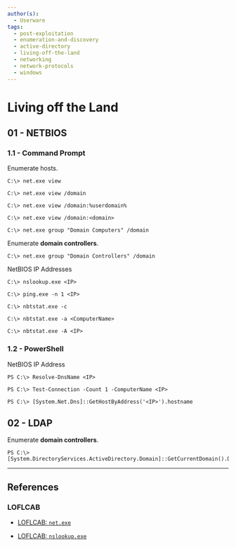 ```yaml
---
author(s):
  - Userware
tags:
  - post-exploitation
  - enumeration-and-discovery
  - active-directory
  - living-off-the-land
  - networking
  - network-protocols
  - windows
---
```

# Living off the Land

## 01 - NETBIOS

### 1.1 - Command Prompt

Enumerate hosts.

```
C:\> net.exe view

C:\> net.exe view /domain

C:\> net.exe view /domain:%userdomain%

C:\> net.exe view /domain:<domain>

C:\> net.exe group "Domain Computers" /domain
```

Enumerate **domain controllers**.

```
C:\> net.exe group "Domain Controllers" /domain
```

NetBIOS IP Addresses

```
C:\> nslookup.exe <IP>

C:\> ping.exe -n 1 <IP>

C:\> nbtstat.exe -c

C:\> nbtstat.exe -a <ComputerName>

C:\> nbtstat.exe -A <IP>
```

### 1.2 - PowerShell

NetBIOS IP Address

```
PS C:\> Resolve-DnsName <IP>

PS C:\> Test-Connection -Count 1 -ComputerName <IP>

PS C:\> [System.Net.Dns]::GetHostByAddress('<IP>').hostname
```

## 02 - LDAP

Enumerate **domain controllers**.

```
PS C:\> [System.DirectoryServices.ActiveDirectory.Domain]::GetCurrentDomain().DomainControllers 
```

---
## References

### LOFLCAB

- [LOFLCAB: `net.exe`](https://lofl-project.github.io/loflcab/Binaries/net/)

- [LOFLCAB: `nslookup.exe`](https://lofl-project.github.io/loflcab/Binaries/nslookup/)